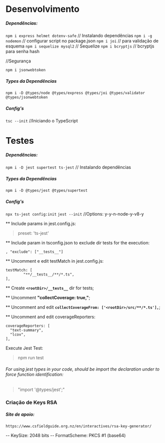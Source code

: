 # Desenvolvimento
##### Dependências:

`npm i express helmet dotenv-safe` // Instalando dependências
`npm i -g nodemon` // configurar script no package.json
`npm i joi` // para validação de esquema
`npm i sequelize mysql2` // Sequelize
`npm i bcryptjs` // bcryptjs para senha hash

//Segurança

`npm i jsonwebtoken`


##### Types da Dependências

`npm i -D @types/node @types/express @types/joi @types/validator @types/jsonwebtoken`

##### Config's

`tsc --init` //Iniciando o TypeScript

# Testes

##### Dependências:

`npm i -D jest supertest ts-jest` // Instalando dependências

##### Types da Dependências

`npm i -D @types/jest @types/supertest`

##### Config's

`npx ts-jest config:init`
`jest --init` //Options: y-y-n-node-y-v8-y

** Include params in jest.config.js:
> preset: 'ts-jest'


** Include param in tsconfig.json to exclude dir tests for the execution:

``
,
  "exclude": ["__tests__"]
``


** Uncomment e edit testMatch in jest.config.js:

```   
testMatch: [
        "**/__tests__/**/*.ts",
],
``` 


** Create __`<rootDir>/__tests__`__ dir for tests;

** Uncomment __"collectCoverage: true,"__;

** Uncomment and edit __`collectCoverageFrom: ['<rootDir>/src/**/*.ts'],`__;

** Uncomment and edit coverageReporters:
```
coverageReporters: [
  "text-summary",
  "lcov",
],
```

Execute Jest Test:

>npm run test 


###### For using jest types in your code, should be import the declaration under to force function identification:
> "import '@types/jest';" 



### Criação de Keys RSA

##### Site de apoio:

`https://www.csfieldguide.org.nz/en/interactives/rsa-key-generator/`

-- KeySize: 2048 bits
-- FormatScheme: PKCS #1 (base64)